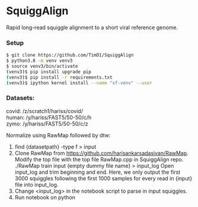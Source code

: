 # SquiggAlign
Rapid long-read squiggle alignment to a short viral reference genome.

### Setup

```bash
$ git clone https://github.com/TimD1/SquiggAlign
$ python3.8 -m venv venv3
$ source venv3/bin/activate
(venv3)$ pip install upgrade pip
(venv3)$ pip install -r requirements.txt
(venv3)$ ipython kernel install --name "sf-venv" --user
```

### Datasets:
covid: /z/scratch1/hariss/covid/  
human: /y/hariss/FAST5/50-50/c/h  
zymo: /y/hariss/FAST5/50-50/c/z  

Normalize using RawMap followed by dtw:

1. find {datasetpath} -type f > input
2. Clone RawMap from https://github.com/harisankarsadasivan/RawMap. Modify the top file with the top file RawMap.cpp in SquiggAlign repo. 
./RawMap train input {empty dummy file name} > input_log
Open input_log and trim beginning and end.
Here, we only output the first 3000 squiggles following the first 1000 samples for every read in {input} file into input_log.
3. Change <input_log> in the notebook script to parse in input squiggles.
4. Run notebook on python

